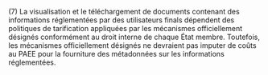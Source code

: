 (7) La visualisation et le téléchargement de documents contenant des informations réglementées par des utilisateurs finals dépendent des politiques de tarification appliquées par les mécanismes officiellement désignés conformément au droit interne de chaque État membre. Toutefois, les mécanismes officiellement désignés ne devraient pas imputer de coûts au PAEE pour la fourniture des métadonnées sur les informations réglementées.